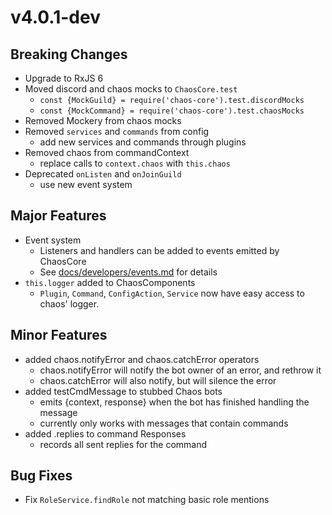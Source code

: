 v4.0.1-dev
====

Breaking Changes
--------------
- Upgrade to RxJS 6
- Moved discord and chaos mocks to `ChaosCore.test`
    - `const {MockGuild} = require('chaos-core').test.discordMocks`
    - `const {MockCommand} = require('chaos-core').test.chaosMocks`
- Removed Mockery from chaos mocks
- Removed `services` and `commands` from config
    - add new services and commands through plugins
- Removed chaos from commandContext
    - replace calls to `context.chaos` with `this.chaos`
- Deprecated `onListen` and `onJoinGuild`
    - use new event system
    
Major Features
--------------
- Event system
    - Listeners and handlers can be added to events emitted by ChaosCore
    - See [docs/developers/events.md](./docs/developers/events.md) for details
- `this.logger` added to ChaosComponents
    - `Plugin`, `Command`, `ConfigAction`, `Service` now have easy access to
      chaos' logger.

Minor Features
--------------
- added chaos.notifyError and chaos.catchError operators
    - chaos.notifyError will notify the bot owner of an error, and rethrow it
    - chaos.catchError will also notify, but will silence the error
- added testCmdMessage to stubbed Chaos bots
    - emits {context, response} when the bot has finished handling the message
    - currently only works with messages that contain commands
- added .replies to command Responses
    - records all sent replies for the command

Bug Fixes
---------
- Fix `RoleService.findRole` not matching basic role mentions 